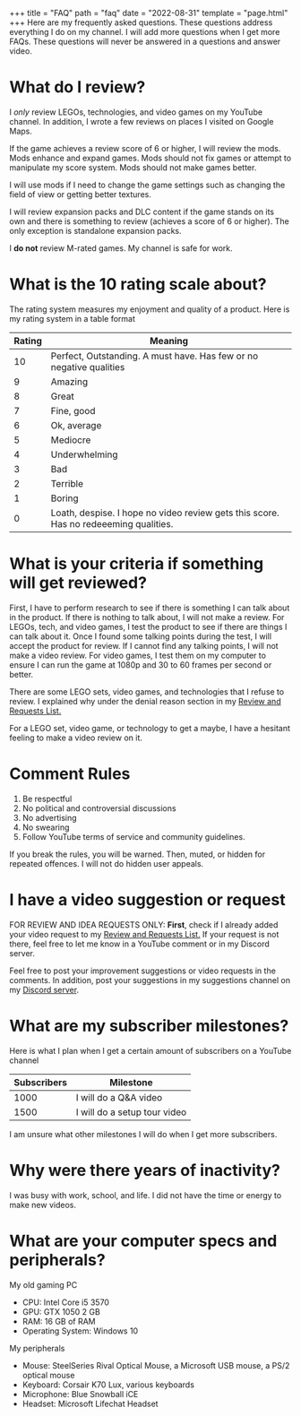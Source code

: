 +++
title = "FAQ"
path = "faq"
date = "2022-08-31"
template = "page.html"
+++
Here are my frequently asked questions. These questions address everything I do on my channel. I will add more questions when I get more FAQs. These questions will never be answered in a questions and answer video.
# What do I review?
I *only* review LEGOs, technologies, and video games on my YouTube channel. In addition, I wrote a few reviews on places I visited on Google Maps.

If the game achieves a review score of 6 or higher, I will review the mods. Mods enhance and expand games. Mods should not fix games or attempt to manipulate my score system. Mods should not make games better.

I will use mods if I need to change the game settings such as changing the field of view or getting better textures.

I will review expansion packs and DLC content if the game stands on its own and there is something to review (achieves a score of 6 or higher). The only exception is standalone expansion packs.

I **do not** review M-rated games. My channel is safe for work.

# What is the 10 rating scale about?
The rating system measures my enjoyment and quality of a product. Here is my rating system in a table format

| Rating | Meaning |
| --- | --- |
| 10 | Perfect, Outstanding. A must have. Has few or no negative qualities |
| 9 | Amazing |
| 8 | Great |
| 7 | Fine, good |
| 6 | Ok, average |
| 5 | Mediocre |
| 4 | Underwhelming |
| 3 | Bad |
| 2 | Terrible |
| 1 | Boring |
| 0 | Loath, despise. I hope no video review gets this score. Has no redeeeming qualities. |


# What is your criteria if something will get reviewed?
First, I have to perform research to see if there is something I can talk about in the product. If there is nothing to talk about, I will not make a review.
For LEGOs, tech, and video games, I test the product to see if there are things I can talk about it. Once I found some talking points during the test, I will accept the product for review. If I cannot find any talking points, I  will not make a video review. For video games, I test them on my computer to ensure I can run the game at 1080p and 30 to 60 frames per second or better.

There are some LEGO sets, video games, and technologies that I refuse to review. I explained why under the denial reason section in my [Review and Requests List.](https://docs.google.com/spreadsheets/d/e/2PACX-1vSWIyo2ktAkKEQqLVwAdy3DvQLO9YzbPntU65-13nfNvZa-d5ohtd5lHEiijEz_erW8qeKwlS7wuoYW/pubhtml)

For a LEGO set, video game, or technology to get a maybe, I have a hesitant feeling to make a video review on it.

# Comment Rules
1. Be respectful
2. No political and controversial discussions
3. No advertising
4. No swearing
5. Follow YouTube terms of service and community guidelines.

If you break the rules, you will be warned. Then, muted, or hidden for repeated offences. I will not do hidden user appeals.

# I have a video suggestion or request
FOR REVIEW AND IDEA REQUESTS ONLY: **First**, check if I already added your video request to my [Review and Requests List.](https://docs.google.com/spreadsheets/d/e/2PACX-1vSWIyo2ktAkKEQqLVwAdy3DvQLO9YzbPntU65-13nfNvZa-d5ohtd5lHEiijEz_erW8qeKwlS7wuoYW/pubhtml) If your request is not there, feel free to let me know in a YouTube comment or in my Discord server.

Feel free to post your improvement suggestions or video requests in the comments. In addition, post your suggestions in my suggestions channel on my [Discord server](https://discord.gg/K9BdChUCMN).

# What are my subscriber milestones?
Here is what I plan when I get a certain amount of subscribers on a YouTube channel

| Subscribers | Milestone |
| --- | --- |
| 1000 | I will do a Q&A video |
| 1500 | I will do a setup tour video |

I am unsure what other milestones I will do when I get more subscribers.

# Why were there years of inactivity?
I was busy with work, school, and life. I did not have the time or energy to make new videos.

# What are your computer specs and peripherals?
My old gaming PC
- CPU: Intel Core i5 3570
- GPU: GTX 1050 2 GB
- RAM: 16 GB of RAM
- Operating System: Windows 10

My peripherals
- Mouse: SteelSeries Rival Optical Mouse, a Microsoft USB mouse, a PS/2 optical mouse
- Keyboard: Corsair K70 Lux, various keyboards
- Microphone: Blue Snowball iCE
- Headset: Microsoft Lifechat Headset